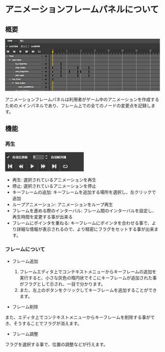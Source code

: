 # アニメーションフレームパネルについて

## 概要

![](./res/animation_frame_panel.png)

アニメーションフレームパネルは利用者がゲーム中のアニメーションを作成するためのメインパネルであり、フレーム上での全てのノードの変更点を記録します。

## 機能



### 再生

![](./res/controllers_button.png)


- 再生: 選択されているアニメーションを再生
- 停止: 選択されているアニメーションを停止
- キーフレームの追加: キーフレームを追加する場所を選択し、左クリックで追加
- ループアニメーション: アニメーションをループ再生
- フレームを進める際のインターバル: フレーム間のインターバルを設定し、再生時間を変更する事が出来る 
- フレームにポインタを重ねる: キーフレームにポインタを合わせる事で、より詳細な情報が表示されるので、より精密にフラグをセットする事が出来ます。


### フレームについて



- フレーム追加

	1. フレームエディタ上でコンテキストメニューからキーフレームの追加を実行すると、小さな灰色の楕円状でそこにキーフレームが追加された事がフラグとして示され、一目で分かります。
	2. また、左上のボタンをクリックしてキーフレームを追加することができます。

 
- フレーム削除

また、エディタ上でコンテキストメニューからキーフレームを削除する事ができ、そうすることでフラグが消えます。

- フレーム調整

フラグを選択する事で、位置の調整などが行えます。